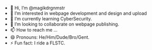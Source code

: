 - 👋 Hi, I’m @magikdrgnmstr
- 👀 I’m interested in webpage development and design and upload
- 🌱 I’m currently learning CyberSecurity.
- 💞️ I’m looking to collaborate on webpage publishing.
- 📫 How to reach me ...
- 😄 Pronouns:  He/Him/Dude/Bro/Gent.
- ⚡ Fun fact: I ride a FLSTC.

<!---
magikdrgnmstr/magikdrgnmstr is a ✨ special ✨ repository because its `README.md` (this file) appears on your GitHub profile.
You can click the Preview link to take a look at your changes.
--->
